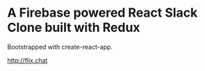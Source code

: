 # A Firebase powered React Slack Clone built with Redux

Bootstrapped with create-react-app.

http://flix.chat
